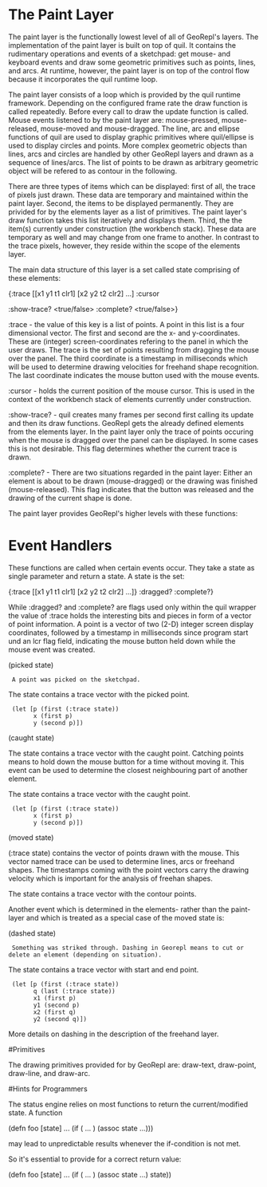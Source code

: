 # The Paint Layer

The paint layer is the functionally lowest level of all of GeoRepl's layers. The implementation of the paint layer is built on top of quil. It contains the rudimentary operations and events of a sketchpad: get mouse- and keyboard events and draw some geometric primitives such as points, lines, and arcs. At runtime, however, the paint layer is on top of the control flow because it incorporates the quil runtime loop.


The paint layer consists of a loop which is provided by the quil runtime framework. Depending on the configured frame rate the draw function is called repeatedly. Before every call to draw the update function is called. Mouse events listened to by the paint layer are: mouse-pressed, mouse-released, mouse-moved and mouse-dragged. The line, arc and ellipse functions of quil are used to display graphic primitives where quil/ellipse is used to display circles and points. More complex geometric objects than lines, arcs and circles are handled by other GeoRepl layers and drawn as a sequence of lines/arcs. The list of points to be drawn as arbitrary geometric object will be refered to as contour in the following.

There are three types of items which can be displayed: first of all, the trace of pixels just drawn. These data are temporary and maintained within the paint layer.
Second, the items to be displayed permanently. They are privided for by the elements layer as a list of primitives. The paint layer's draw function takes this list iteratively and displays them.
Third, the the item(s) currently under construction (the workbench stack). These data are temporary as well and may change from one frame to another. In contrast to the trace pixels, however, they reside within the scope of the elements layer.


The main data structure of this layer is a set called state comprising of these elements:

{:trace [[x1 y1 t1 clr1] [x2 y2 t2 clr2] ...] :cursor <p> :show-trace? <true/false> :complete? <true/false>}

:trace - the value of this key is a list of points. A point in this list is a four dimensional vector. The first and second are the x- and y-coordinates. These are (integer) screen-coordinates refering to the panel in which the user draws. The trace is the set of points resulting from dragging the mouse over the panel. The third coordinate is a timestamp in milliseconds which will be used to determine drawing velocities for freehand shape recognition. The last coordinate indicates the mouse button used with the mouse events.

:cursor - holds the current position of the mouse cursor. This is used in the context of the workbench stack of elements currently under construction.

:show-trace? - quil creates many frames per second first calling its update and then its draw functions. GeoRepl gets the already defined elements from the elements layer. In the paint layer only the trace of points occuring when the mouse is dragged over the panel can be displayed. In some cases this is not desirable. This flag determines whether the current trace is drawn.

:complete? - There are two situations regarded in the paint layer: Either an element is about to be drawn (mouse-dragged) or the drawing was finished (mouse-released). This flag indicates that the button was released and the drawing of the current shape is done.

The paint layer provides GeoRepl's higher levels with these functions:



# Event Handlers

These functions are called when certain events occur. They take a state as single parameter and return a state. A state is the set:

{:trace [[x1 y1 t1 clr1] [x2 y2 t2 clr2] ...]} :dragged? :complete?}

While :dragged? and :complete? are flags used only within the quil wrapper the value of :trace holds the interesting bits and pieces in form of a vector of point information. A point is a vector of two (2-D) integer screen display coordinates, followed by a timestamp in milliseconds since program start und an lcr flag field, indicating the mouse button held down while the mouse event was created.


(picked state)

     A point was picked on the sketchpad.

The state contains a trace vector with the picked point.

     (let [p (first (:trace state))
           x (first p)
           y (second p)])



(caught state)

The state contains a trace vector with the caught point. Catching points means to hold down the mouse button for a time without moving it. This event can be used to determine the closest neighbouring part of another element.


The state contains a trace vector with the caught point.

     (let [p (first (:trace state))
           x (first p)
           y (second p)])


(moved state)

(:trace state) contains the vector of points drawn with the mouse. This vector named trace can be used to determine lines, arcs or freehand shapes. The timestamps coming with the point vectors carry the drawing velocity which is important for the analysis of freehan shapes.

The state contains a trace vector with the contour points.

Another event which is determined in the elements- rather than the paint-layer and which is treated as a special case of the moved state is:

(dashed state)

     Something was striked through. Dashing in Georepl means to cut or delete an element (depending on situation).

The state contains a trace vector with start and end point.

     (let [p (first (:trace state))
           q (last (:trace state))
           x1 (first p)
           y1 (second p)
           x2 (first q)
           y2 (second q)])

More details on dashing in the description of the freehand layer.




#Primitives

The drawing primitives provided for by GeoRepl are:
draw-text, draw-point, draw-line, and draw-arc.





#Hints for Programmers

The status engine relies on most functions to return the current/modified state. A function

  (defn foo [state]
    ...
    (if ( ... )
      (assoc state ...)))

may lead to unpredictable results whenever the if-condition is not met.

So it's essential to provide for a correct return value:

  (defn foo [state]
    ...
    (if ( ... )
      (assoc state ...)
      state))



